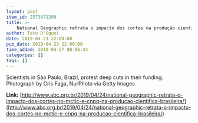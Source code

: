```yaml
---
layout: post
item_id: 2573671209
title: >-
    National Geographic retrata o impacto dos cortes na produção científica brasileira
author: Tatu D'Oquei
date: 2019-04-23 22:00:00
pub_date: 2019-04-23 22:00:00
time_added: 2019-04-27 08:06:44
categories: []
tags: []
---
```


Scientists in São Paulo, Brazil, protest deep cuts in their funding. Photograph by Cris Faga, NurPhoto via Getty Images

**Link:** [http://www.abc.org.br/2019/04/24/national-geographic-retrata-o-impacto-dos-cortes-no-mctic-e-cnpq-na-producao-cientifica-brasileira/](http://www.abc.org.br/2019/04/24/national-geographic-retrata-o-impacto-dos-cortes-no-mctic-e-cnpq-na-producao-cientifica-brasileira/)

